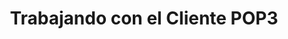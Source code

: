 ---
title: "Trabajando con el Cliente POP3"
url: /es/python-net/working-with-pop3-client/
weight: 60
type: docs
---